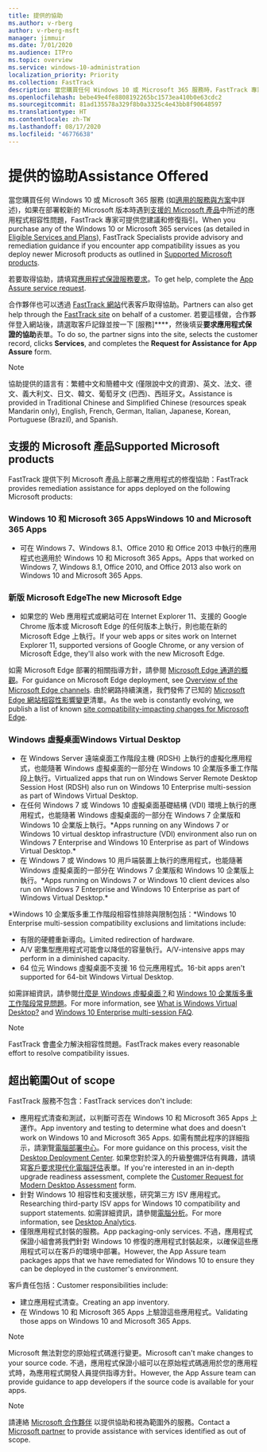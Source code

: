 ```yaml
---
title: 提供的協助
ms.author: v-rberg
author: v-rberg-msft
manager: jimmuir
ms.date: 7/01/2020
ms.audience: ITPro
ms.topic: overview
ms.service: windows-10-administration
localization_priority: Priority
ms.collection: FastTrack
description: 當您購買任何 Windows 10 或 Microsoft 365 服務時，FastTrack 專家會提供部署至 Windows 10 和 Microsoft 365 Apps 的建議和修復指引，並且讓您保持在最新狀態而不需額外成本 (具有合格訂用帳戶)。
ms.openlocfilehash: bebe49e4fe8808192265bc1573ea410b0e63cdc2
ms.sourcegitcommit: 81ad135578a329f8b0a3325c4e43bb8f90648597
ms.translationtype: HT
ms.contentlocale: zh-TW
ms.lasthandoff: 08/17/2020
ms.locfileid: "46776638"
---
```

# <a name="assistance-offered"></a><span data-ttu-id="80e8b-103">提供的協助</span><span class="sxs-lookup"><span data-stu-id="80e8b-103">Assistance Offered</span></span>  

<span data-ttu-id="80e8b-104">當您購買任何 Windows 10 或 Microsoft 365 服務 (如[適用的服務與方案](M365-eligible-services-and-plans.md)中詳述)，如果在部署較新的 Microsoft 版本時遇到[支援的 Microsoft 產品](#supported-microsoft-products)中所述的應用程式相容性問題，FastTrack 專家可提供您建議和修復指引。</span><span class="sxs-lookup"><span data-stu-id="80e8b-104">When you purchase any of the Windows 10 or Microsoft 365 services (as detailed in [Eligible Services and Plans](M365-eligible-services-and-plans.md)), FastTrack Specialists provide advisory and remediation guidance if you encounter app compatibility issues as you deploy newer Microsoft products as outlined in [Supported Microsoft products](#supported-microsoft-products).</span></span>

<span data-ttu-id="80e8b-105">若要取得協助，請填寫[應用程式保證服務要求](https://go.microsoft.com/fwlink/?linkid=2022721)。</span><span class="sxs-lookup"><span data-stu-id="80e8b-105">To get help, complete the [App Assure service request](https://go.microsoft.com/fwlink/?linkid=2022721).</span></span>

<span data-ttu-id="80e8b-106">合作夥伴也可以透過 [FastTrack 網站](https://go.microsoft.com/fwlink/?linkid=780698)代表客戶取得協助。</span><span class="sxs-lookup"><span data-stu-id="80e8b-106">Partners can also get help through the [FastTrack site](https://go.microsoft.com/fwlink/?linkid=780698) on behalf of a customer.</span></span> <span data-ttu-id="80e8b-107">若要這樣做，合作夥伴登入網站後，請選取客戶記錄並按一下 [服務]\*\*\*\*，然後填妥**要求應用程式保證的協助**表單。</span><span class="sxs-lookup"><span data-stu-id="80e8b-107">To do so, the partner signs into the site, selects the customer record, clicks **Services**, and completes the **Request for Assistance for App Assure** form.</span></span>

> [!NOTE]
> <span data-ttu-id="80e8b-108">協助提供的語言有：繁體中文和簡體中文 (僅限說中文的資源)、英文、法文、德文、義大利文、日文、韓文、葡萄牙文 (巴西)、西班牙文。</span><span class="sxs-lookup"><span data-stu-id="80e8b-108">Assistance is provided in Traditional Chinese and Simplified Chinese (resources speak Mandarin only), English, French, German, Italian, Japanese, Korean, Portuguese (Brazil), and Spanish.</span></span> 

## <a name="supported-microsoft-products"></a><span data-ttu-id="80e8b-109">支援的 Microsoft 產品</span><span class="sxs-lookup"><span data-stu-id="80e8b-109">Supported Microsoft products</span></span>

<span data-ttu-id="80e8b-110">FastTrack 提供下列 Microsoft 產品上部署之應用程式的修復協助：</span><span class="sxs-lookup"><span data-stu-id="80e8b-110">FastTrack provides remediation assistance for apps deployed on the following Microsoft products:</span></span>

### <a name="windows-10-and-microsoft-365-apps"></a><span data-ttu-id="80e8b-111">Windows 10 和 Microsoft 365 Apps</span><span class="sxs-lookup"><span data-stu-id="80e8b-111">Windows 10 and Microsoft 365 Apps</span></span>

- <span data-ttu-id="80e8b-112">可在 Windows 7、Windows 8.1、Office 2010 和 Office 2013 中執行的應用程式也適用於 Windows 10 和 Microsoft 365 Apps。</span><span class="sxs-lookup"><span data-stu-id="80e8b-112">Apps that worked on Windows 7, Windows 8.1, Office 2010, and Office 2013 also work on Windows 10 and Microsoft 365 Apps.</span></span>

### <a name="the-new-microsoft-edge"></a><span data-ttu-id="80e8b-113">新版 Microsoft Edge</span><span class="sxs-lookup"><span data-stu-id="80e8b-113">The new Microsoft Edge</span></span>

- <span data-ttu-id="80e8b-114">如果您的 Web 應用程式或網站可在 Internet Explorer 11、支援的 Google Chrome 版本或 Microsoft Edge 的任何版本上執行，則也能在新的 Microsoft Edge 上執行。</span><span class="sxs-lookup"><span data-stu-id="80e8b-114">If your web apps or sites work on Internet Explorer 11, supported versions of Google Chrome, or any version of Microsoft Edge, they'll also work with the new Microsoft Edge.</span></span>

<span data-ttu-id="80e8b-115">如需 Microsoft Edge 部署的相關指導方針，請參閱 [Microsoft Edge 通道的概觀](https://docs.microsoft.com/DeployEdge/microsoft-edge-channels)。</span><span class="sxs-lookup"><span data-stu-id="80e8b-115">For guidance on Microsoft Edge deployment, see [Overview of the Microsoft Edge channels](https://docs.microsoft.com/DeployEdge/microsoft-edge-channels).</span></span> <span data-ttu-id="80e8b-116">由於網路持續演進，我們發佈了已知的 [Microsoft Edge 網站相容性影響變更](https://docs.microsoft.com/microsoft-edge/web-platform/site-impacting-changes)清單。</span><span class="sxs-lookup"><span data-stu-id="80e8b-116">As the web is constantly evolving, we publish a list of known [site compatibility-impacting changes for Microsoft Edge](https://docs.microsoft.com/microsoft-edge/web-platform/site-impacting-changes).</span></span>

### <a name="windows-virtual-desktop"></a><span data-ttu-id="80e8b-117">Windows 虛擬桌面</span><span class="sxs-lookup"><span data-stu-id="80e8b-117">Windows Virtual Desktop</span></span>

- <span data-ttu-id="80e8b-118">在 Windows Server 遠端桌面工作階段主機 (RDSH) 上執行的虛擬化應用程式，也能隨著 Windows 虛擬桌面的一部分在 Windows 10 企業版多重工作階段上執行。</span><span class="sxs-lookup"><span data-stu-id="80e8b-118">Virtualized apps that run on Windows Server Remote Desktop Session Host (RDSH) also run on Windows 10 Enterprise multi-session as part of Windows Virtual Desktop.</span></span>
- <span data-ttu-id="80e8b-119">在任何 Windows 7 或 Windows 10 虛擬桌面基礎結構 (VDI) 環境上執行的應用程式，也能隨著 Windows 虛擬桌面的一部分在 Windows 7 企業版和 Windows 10 企業版上執行。\*</span><span class="sxs-lookup"><span data-stu-id="80e8b-119">Apps running on any Windows 7 or Windows 10 virtual desktop infrastructure (VDI) environment also run on Windows 7 Enterprise and Windows 10 Enterprise as part of Windows Virtual Desktop.\*</span></span>
- <span data-ttu-id="80e8b-120">在 Windows 7 或 Windows 10 用戶端裝置上執行的應用程式，也能隨著 Windows 虛擬桌面的一部分在 Windows 7 企業版和 Windows 10 企業版上執行。\*</span><span class="sxs-lookup"><span data-stu-id="80e8b-120">Apps running on Windows 7 or Windows 10 client devices also run on Windows 7 Enterprise and Windows 10 Enterprise as part of Windows Virtual Desktop.\*</span></span>

<span data-ttu-id="80e8b-121">\*Windows 10 企業版多重工作階段相容性排除與限制包括：</span><span class="sxs-lookup"><span data-stu-id="80e8b-121">\*Windows 10 Enterprise multi-session compatibility exclusions and limitations include:</span></span>
- <span data-ttu-id="80e8b-122">有限的硬體重新導向。</span><span class="sxs-lookup"><span data-stu-id="80e8b-122">Limited redirection of hardware.</span></span>
- <span data-ttu-id="80e8b-123">A/V 密集型應用程式可能會以降低的容量執行。</span><span class="sxs-lookup"><span data-stu-id="80e8b-123">A/V-intensive apps may perform in a diminished capacity.</span></span>
- <span data-ttu-id="80e8b-124">64 位元 Windows 虛擬桌面不支援 16 位元應用程式。</span><span class="sxs-lookup"><span data-stu-id="80e8b-124">16-bit apps aren't supported for 64-bit Windows Virtual Desktop.</span></span>

<span data-ttu-id="80e8b-125">如需詳細資訊，請參閱[什麼是 Windows 虛擬桌面？](https://docs.microsoft.com/azure/virtual-desktop/overview)和 [Windows 10 企業版多重工作階段常見問題](https://docs.microsoft.com/azure/virtual-desktop/windows-10-multisession-faq)。</span><span class="sxs-lookup"><span data-stu-id="80e8b-125">For more information, see [What is Windows Virtual Desktop?](https://docs.microsoft.com/azure/virtual-desktop/overview) and [Windows 10 Enterprise multi-session FAQ](https://docs.microsoft.com/azure/virtual-desktop/windows-10-multisession-faq).</span></span>

> [!NOTE]
> <span data-ttu-id="80e8b-126">FastTrack 會盡全力解決相容性問題。</span><span class="sxs-lookup"><span data-stu-id="80e8b-126">FastTrack makes every reasonable effort to resolve compatibility issues.</span></span> 

## <a name="out-of-scope"></a><span data-ttu-id="80e8b-127">超出範圍</span><span class="sxs-lookup"><span data-stu-id="80e8b-127">Out of scope</span></span>

<span data-ttu-id="80e8b-128">FastTrack 服務不包含：</span><span class="sxs-lookup"><span data-stu-id="80e8b-128">FastTrack services don't include:</span></span>
- <span data-ttu-id="80e8b-129">應用程式清查和測試，以判斷可否在 Windows 10 和 Microsoft 365 Apps 上運作。</span><span class="sxs-lookup"><span data-stu-id="80e8b-129">App inventory and testing to determine what does and doesn't work on Windows 10 and Microsoft 365 Apps.</span></span> <span data-ttu-id="80e8b-130">如需有關此程序的詳細指示，請瀏覽[電腦部署中心](https://go.microsoft.com/fwlink/?linkid=2080140)。</span><span class="sxs-lookup"><span data-stu-id="80e8b-130">For more guidance on this process, visit the [Desktop Deployment Center](https://go.microsoft.com/fwlink/?linkid=2080140).</span></span> <span data-ttu-id="80e8b-131">如果您對於深入的升級整備評估有興趣，請填寫[客戶要求現代化電腦評估](https://go.microsoft.com/fwlink/?linkid=2053818)表單。</span><span class="sxs-lookup"><span data-stu-id="80e8b-131">If you're interested in an in-depth upgrade readiness assessment, complete the [Customer Request for Modern Desktop Assessment](https://go.microsoft.com/fwlink/?linkid=2053818) form.</span></span>
- <span data-ttu-id="80e8b-132">針對 Windows 10 相容性和支援狀態，研究第三方 ISV 應用程式。</span><span class="sxs-lookup"><span data-stu-id="80e8b-132">Researching third-party ISV apps for Windows 10 compatibility and support statements.</span></span> <span data-ttu-id="80e8b-133">如需詳細資訊，請參閱[電腦分析](https://docs.microsoft.com/sccm/desktop-analytics/overview)。</span><span class="sxs-lookup"><span data-stu-id="80e8b-133">For more information, see [Desktop Analytics](https://docs.microsoft.com/sccm/desktop-analytics/overview).</span></span>
- <span data-ttu-id="80e8b-134">僅限應用程式封裝的服務。</span><span class="sxs-lookup"><span data-stu-id="80e8b-134">App packaging-only services.</span></span> <span data-ttu-id="80e8b-135">不過，應用程式保證小組會將我們針對 Windows 10 修復的應用程式封裝起來，以確保這些應用程式可以在客戶的環境中部署。</span><span class="sxs-lookup"><span data-stu-id="80e8b-135">However, the App Assure team packages apps that we have remediated for Windows 10 to ensure they can be deployed in the customer's environment.</span></span>

<span data-ttu-id="80e8b-136">客戶責任包括：</span><span class="sxs-lookup"><span data-stu-id="80e8b-136">Customer responsibilities include:</span></span>
- <span data-ttu-id="80e8b-137">建立應用程式清查。</span><span class="sxs-lookup"><span data-stu-id="80e8b-137">Creating an app inventory.</span></span>
- <span data-ttu-id="80e8b-138">在 Windows 10 和 Microsoft 365 Apps 上驗證這些應用程式。</span><span class="sxs-lookup"><span data-stu-id="80e8b-138">Validating those apps on Windows 10 and Microsoft 365 Apps.</span></span>

> [!NOTE]
> <span data-ttu-id="80e8b-139">Microsoft 無法對您的原始程式碼進行變更。</span><span class="sxs-lookup"><span data-stu-id="80e8b-139">Microsoft can't make changes to your source code.</span></span> <span data-ttu-id="80e8b-140">不過，應用程式保證小組可以在原始程式碼適用於您的應用程式時，為應用程式開發人員提供指導方針。</span><span class="sxs-lookup"><span data-stu-id="80e8b-140">However, the App Assure team can provide guidance to app developers if the source code is available for your apps.</span></span>

> [!NOTE]
> <span data-ttu-id="80e8b-141">請連絡 [Microsoft 合作夥伴](https://go.microsoft.com/fwlink/?linkid=2080150) 以提供協助和視為範圍外的服務。</span><span class="sxs-lookup"><span data-stu-id="80e8b-141">Contact a [Microsoft partner](https://go.microsoft.com/fwlink/?linkid=2080150) to provide assistance with services identified as out of scope.</span></span>


